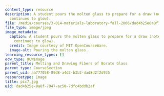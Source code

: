 ```yaml
---
content_type: resource
description: A student pours the molten glass to prepare for a draw (note the glass
  continues to glow).
file: /media/courses/3-014-materials-laboratory-fall-2006/dad4b25e8a8f7947ac507dfc4bddb2af_pic7.jpg
file_type: image/jpeg
image_metadata:
  caption: A student pours the molten glass to prepare for a draw (note the glass
    continues to glow).
  credit: Image courtesy of MIT OpenCourseWare.
  image-alt: Pouring the molten glass.
learning_resource_types: []
ocw_type: OCWImage
parent_title: Melting and Drawing Fibers of Borate Glass
parent_type: CourseSection
parent_uid: aa777058-89d8-a4d2-b3b2-dad8d2f2d935
resourcetype: Image
title: pic7.jpg
uid: dad4b25e-8a8f-7947-ac50-7dfc4bddb2af
---
```

